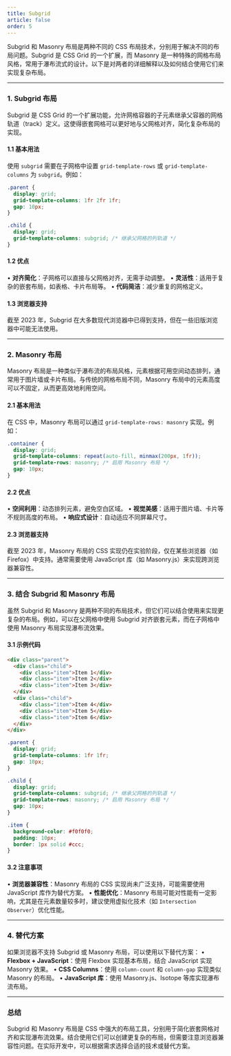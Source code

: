 ```yaml
---
title: Subgrid
article: false
order: 5
---
```


Subgrid 和 Masonry 布局是两种不同的 CSS 布局技术，分别用于解决不同的布局问题。Subgrid 是 CSS Grid 的一个扩展，而 Masonry 是一种特殊的网格布局风格，常用于瀑布流式的设计。以下是对两者的详细解释以及如何结合使用它们来实现复杂布局。

---

### **1. Subgrid 布局**
Subgrid 是 CSS Grid 的一个扩展功能，允许网格容器的子元素继承父容器的网格轨道（track）定义。这使得嵌套网格可以更好地与父网格对齐，简化复杂布局的实现。

#### **1.1 基本用法**
使用 `subgrid` 需要在子网格中设置 `grid-template-rows` 或 `grid-template-columns` 为 `subgrid`。例如：
```css
.parent {
  display: grid;
  grid-template-columns: 1fr 2fr 1fr;
  gap: 10px;
}

.child {
  display: grid;
  grid-template-columns: subgrid; /* 继承父网格的列轨道 */
}
```

#### **1.2 优点**
• **对齐简化**：子网格可以直接与父网格对齐，无需手动调整。
• **灵活性**：适用于复杂的嵌套布局，如表格、卡片布局等。
• **代码简洁**：减少重复的网格定义。

#### **1.3 浏览器支持**
截至 2023 年，Subgrid 在大多数现代浏览器中已得到支持，但在一些旧版浏览器中可能无法使用。

---

### **2. Masonry 布局**
Masonry 布局是一种类似于瀑布流的布局风格，元素根据可用空间动态排列，通常用于图片墙或卡片布局。与传统的网格布局不同，Masonry 布局中的元素高度可以不固定，从而更高效地利用空间。

#### **2.1 基本用法**
在 CSS 中，Masonry 布局可以通过 `grid-template-rows: masonry` 实现。例如：
```css
.container {
  display: grid;
  grid-template-columns: repeat(auto-fill, minmax(200px, 1fr));
  grid-template-rows: masonry; /* 启用 Masonry 布局 */
  gap: 10px;
}
```

#### **2.2 优点**
• **空间利用**：动态排列元素，避免空白区域。
• **视觉美感**：适用于图片墙、卡片等不规则高度的布局。
• **响应式设计**：自动适应不同屏幕尺寸。

#### **2.3 浏览器支持**
截至 2023 年，Masonry 布局的 CSS 实现仍在实验阶段，仅在某些浏览器（如 Firefox）中支持。通常需要使用 JavaScript 库（如 Masonry.js）来实现跨浏览器兼容性。

---

### **3. 结合 Subgrid 和 Masonry 布局**
虽然 Subgrid 和 Masonry 是两种不同的布局技术，但它们可以结合使用来实现更复杂的布局。例如，可以在父网格中使用 Subgrid 对齐嵌套元素，而在子网格中使用 Masonry 布局实现瀑布流效果。

#### **3.1 示例代码**
```html
<div class="parent">
  <div class="child">
    <div class="item">Item 1</div>
    <div class="item">Item 2</div>
    <div class="item">Item 3</div>
  </div>
  <div class="child">
    <div class="item">Item 4</div>
    <div class="item">Item 5</div>
    <div class="item">Item 6</div>
  </div>
</div>
```

```css
.parent {
  display: grid;
  grid-template-columns: 1fr 1fr;
  gap: 10px;
}

.child {
  display: grid;
  grid-template-columns: subgrid; /* 继承父网格的列轨道 */
  grid-template-rows: masonry; /* 启用 Masonry 布局 */
  gap: 10px;
}

.item {
  background-color: #f0f0f0;
  padding: 10px;
  border: 1px solid #ccc;
}
```

#### **3.2 注意事项**
• **浏览器兼容性**：Masonry 布局的 CSS 实现尚未广泛支持，可能需要使用 JavaScript 库作为替代方案。
• **性能优化**：Masonry 布局可能对性能有一定影响，尤其是在元素数量较多时，建议使用虚拟化技术（如 `Intersection Observer`）优化性能。

---

### **4. 替代方案**
如果浏览器不支持 Subgrid 或 Masonry 布局，可以使用以下替代方案：
• **Flexbox + JavaScript**：使用 Flexbox 实现基本布局，结合 JavaScript 实现 Masonry 效果。
• **CSS Columns**：使用 `column-count` 和 `column-gap` 实现类似 Masonry 的布局。
• **JavaScript 库**：使用 Masonry.js、Isotope 等库实现瀑布流布局。

---

### **总结**
Subgrid 和 Masonry 布局是 CSS 中强大的布局工具，分别用于简化嵌套网格对齐和实现瀑布流效果。结合使用它们可以创建更复杂的布局，但需要注意浏览器兼容性问题。在实际开发中，可以根据需求选择合适的技术或替代方案。
